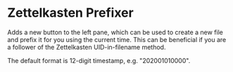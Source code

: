 # Zettelkasten Prefixer

Adds a new button to the left pane, which can be used to create a new file and prefix it for you using the current time. This can be beneficial if you are a follower of the Zettelkasten UID-in-filename method.

The default format is 12-digit timestamp, e.g. "202001010000".
